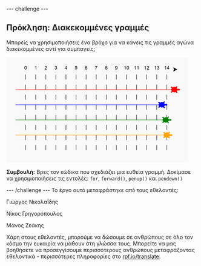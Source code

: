 --- challenge ---

## Πρόκληση: Διακεκομμένες γραμμές

Μπορείς να χρησιμοποιήσεις ένα βρόχο για να κάνεις τις γραμμές αγώνα διακεκομμένες αντί για συμπαγείς;

![screenshot](images/race-finished.png)

**Συμβουλή:** Βρες τον κώδικα που σχεδιάζει μια ευθεία γραμμή. Δοκίμασε να χρησιμοποιήσεις τις εντολές: `for`, `forward()`, `penup()` και `pendown()`

--- /challenge ---
Το έργο αυτό μεταφράστηκε από τους εθελοντές:

Γιώργος Νικολαΐδης

Νίκος Γρηγορόπουλος

Μάνος Ζεάκης

Χάρη στους εθελοντές, μπορούμε να δώσουμε σε ανθρώπους σε όλο τον κόσμο την ευκαιρία να μάθουν στη γλώσσα τους. Μπορείτε να μας βοηθήσετε να προσεγγίσουμε περισσότερους ανθρώπους μεταφράζοντας εθελοντικά - περισσότερες πληροφορίες στο [rpf.io/translate](https://rpf.io/translate).

